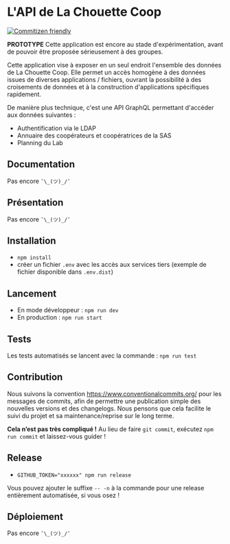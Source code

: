 # L'API de La Chouette Coop

[![Commitizen friendly](https://img.shields.io/badge/commitizen-friendly-brightgreen.svg)](http://commitizen.github.io/cz-cli/)

**PROTOTYPE** Cette application est encore au stade d'expérimentation, avant de
pouvoir être proposée sérieusement à des groupes.

Cette application vise à exposer en un seul endroit l'ensemble des données de
La Chouette Coop. Elle permet un accès homogène à des données issues de diverses
applications / fichiers, ouvrant la possibilité à des croisements de données et
à la construction d'applications spécifiques rapidement.

De manière plus technique, c'est une API GraphQL permettant d'accéder aux données
suivantes :

- Authentification via le LDAP
- Annuaire des coopérateurs et coopératrices de la SAS
- Planning du Lab

## Documentation

Pas encore `¯\_(ツ)_/¯`

## Présentation

Pas encore `¯\_(ツ)_/¯`

## Installation

- `npm install`
- créer un fichier `.env` avec les accès aux services tiers (exemple de fichier
  disponible dans `.env.dist`)

## Lancement

- En mode développeur : `npm run dev`
- En production : `npm run start`

## Tests

Les tests automatisés se lancent avec la commande : `npm run test`

## Contribution

Nous suivons la convention https://www.conventionalcommits.org/ pour les
messages de commits, afin de permettre une publication simple des nouvelles
versions et des changelogs. Nous pensons que cela facilite le suivi du projet et
sa maintenance/reprise sur le long terme.

**Cela n’est pas très compliqué !** Au lieu de faire `git commit`, exécutez
`npm run commit` et laissez-vous guider !

## Release

- `GITHUB_TOKEN="xxxxxx" npm run release`

Vous pouvez ajouter le suffixe `-- -n` à la commande pour une release
entièrement automatisée, si vous osez !

## Déploiement

Pas encore `¯\_(ツ)_/¯`
